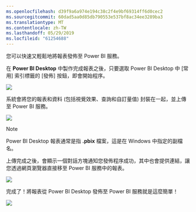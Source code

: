 ```yaml
---
ms.openlocfilehash: d39f9a6a974e194c38c2f4e9bf69314ff6d0cec2
ms.sourcegitcommit: 60dad5aa0d85db790553e537bf8ac34ee3289ba3
ms.translationtype: MT
ms.contentlocale: zh-TW
ms.lasthandoff: 05/29/2019
ms.locfileid: "61254688"
---
```

您可以快速又輕鬆地將報表發佈至 Power BI 服務。

在 **Power BI Desktop** 中製作完成報表之後，只要選取 Power BI Desktop 中 [常用]  索引標籤的 [發佈]  按鈕，即會開始程序。

![](media/4-1-publish-reports/4-1_1.png)

系統會將您的報表和資料 (包括視覺效果、查詢和自訂量值) 封裝在一起，並上傳至 Power BI 服務。

![](media/4-1-publish-reports/4-1_2.png)

> [!NOTE]
> Power BI Desktop 報表通常是指 **.pbix** 檔案，這是在 Windows 中指定的副檔名。
> 

上傳完成之後，會顯示一個對話方塊通知您發佈程序成功，其中也會提供連結，讓您透過網頁瀏覽器直接移至 Power BI 服務中的報表。

![](media/4-1-publish-reports/4-1_3.png)

完成了！將報表從 Power BI Desktop 發佈至 Power BI 服務就是這麼簡單！

![](media/4-1-publish-reports/4-1_4.png)

